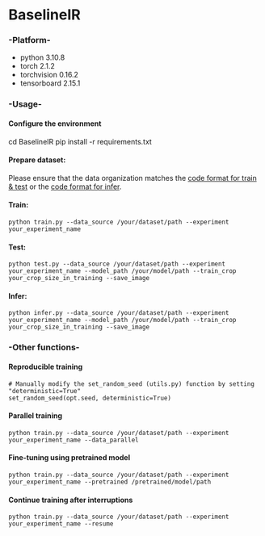 # BaselineIR
### -Platform-
- python 3.10.8
- torch 2.1.2
- torchvision 0.16.2
- tensorboard 2.15.1

### -Usage-
#### Configure the environment
cd BaselineIR
pip install -r requirements.txt
#### Prepare dataset:
Please ensure that the data organization matches the [code format for train & test](https://github.com/suiyizhao/BaselineIR/blob/master/src/datasets.py#:~:text=self.img_paths%20%3D%20sorted(glob.glob,%27/%27%20%20%2B%20mode%20%2B%20%27/sharp%27%20%2B%20%27/*/*.*%27)) or the [code format for infer](https://github.com/suiyizhao/BaselineIR/blob/master/src/datasets.py#:~:text=self.img_paths%20%3D%20sorted(glob.glob(data_source%20%2B%20%27/%27%20%2B%20%27test%27%20%2B%20%27/blurry%27%20%2B%20%27/*/*.*%27))).
#### Train:
```
python train.py --data_source /your/dataset/path --experiment your_experiment_name
```
#### Test:
```
python test.py --data_source /your/dataset/path --experiment your_experiment_name --model_path /your/model/path --train_crop your_crop_size_in_training --save_image
```
#### Infer:
```
python infer.py --data_source /your/dataset/path --experiment your_experiment_name --model_path /your/model/path --train_crop your_crop_size_in_training --save_image
```
### -Other functions-
#### Reproducible training
```
# Manually modify the set_random_seed (utils.py) function by setting "deterministic=True"
set_random_seed(opt.seed, deterministic=True)
```
#### Parallel training
```
python train.py --data_source /your/dataset/path --experiment your_experiment_name --data_parallel
```
#### Fine-tuning using pretrained model
```
python train.py --data_source /your/dataset/path --experiment your_experiment_name --pretrained /pretrained/model/path
```
#### Continue training after interruptions
```
python train.py --data_source /your/dataset/path --experiment your_experiment_name --resume
```
